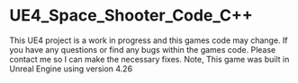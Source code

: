 # UE4_Space_Shooter_Code_C++
This UE4 project is a work in progress and this games code may change. If you have any questions or find any bugs within the games code. Please contact me so I can make the necessary fixes. Note, This game was built in Unreal Engine using version 4.26
